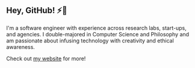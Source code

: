 ## Hey, GitHub! ⚡🤖

I'm a software engineer with experience across research labs, start-ups, and agencies. I double-majored in Computer Science and Philosophy and am passionate about infusing technology with creativity and ethical awareness.

Check out [my website](https://madbusse.com/) for more!
